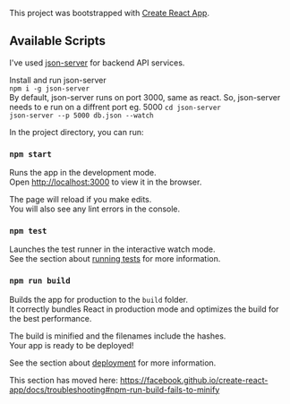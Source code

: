 This project was bootstrapped with [Create React App](https://github.com/facebook/create-react-app).

## Available Scripts

I've used [json-server](https://www.npmjs.com/package/json-server) for backend API services. <br>

Install and run json-server <br>
`npm i -g json-server` <br>
By default, json-server runs on port 3000, same as react. So, json-server needs to e run on a diffrent port eg. 5000
`cd json-server` <br>
`json-server --p 5000 db.json --watch` <br>

In the project directory, you can run:

### `npm start`

Runs the app in the development mode.<br>
Open [http://localhost:3000](http://localhost:3000) to view it in the browser.

The page will reload if you make edits.<br>
You will also see any lint errors in the console.

### `npm test`

Launches the test runner in the interactive watch mode.<br>
See the section about [running tests](https://facebook.github.io/create-react-app/docs/running-tests) for more information.

### `npm run build`

Builds the app for production to the `build` folder.<br>
It correctly bundles React in production mode and optimizes the build for the best performance.

The build is minified and the filenames include the hashes.<br>
Your app is ready to be deployed!

See the section about [deployment](https://facebook.github.io/create-react-app/docs/deployment) for more information.

This section has moved here: https://facebook.github.io/create-react-app/docs/troubleshooting#npm-run-build-fails-to-minify
